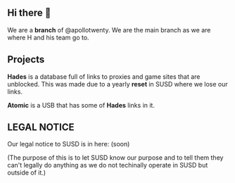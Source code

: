 ## Hi there 👋

We are a **branch** of @apollotwenty. We are the main branch as we are where H and his team go to. 


## Projects 


**Hades** is a database full of links to proxies and game sites that are unblocked. This was made due to a yearly **reset** in SUSD where we lose our links.

**Atomic** is a USB that has some of **Hades** links in it.


## LEGAL NOTICE

Our legal notice to SUSD is in here: (soon)

(The purpose of this is to let SUSD know our purpose and to tell them they can't legally do anything as we do not techinally operate in SUSD but outside of it.)
